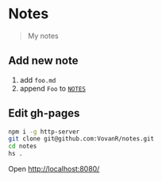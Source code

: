 # Notes
> My notes

## Add new note
1. add `foo.md`
2. append `Foo` to [`NOTES`](index.js#L5)

## Edit gh-pages
```bash
npm i -g http-server
git clone git@github.com:VovanR/notes.git
cd notes
hs .
```
Open [http://localhost:8080/](http://localhost:8080/)
